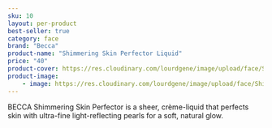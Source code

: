 ```yaml
---
sku: 10
layout: per-product
best-seller: true
category: face
brand: "Becca"
product-name: "Shimmering Skin Perfector Liquid"
price: "40"
product-cover: https://res.cloudinary.com/lourdgene/image/upload/face/Shimmering%20Skin%20Perfector%20Liquid/liquid-pearl550x550.jpg
product-image:
    - image: https://res.cloudinary.com/lourdgene/image/upload/face/Shimmering%20Skin%20Perfector%20Liquid/liquid-pearl550x550.jpg
---
```

BECCA Shimmering Skin Perfector is a sheer, crème-liquid that perfects skin with ultra-fine light-reflecting pearls for a soft, natural glow.

